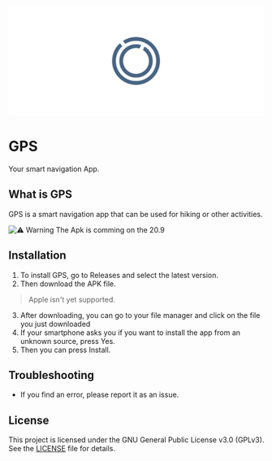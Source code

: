 ![Alt-Text](./banner.jpeg)

# GPS
Your smart navigation App.

## What is GPS

GPS is a smart navigation app that can be used for hiking or other activities.

![⚠️ Warning](https://img.shields.io/badge/Warning-yellow?style=flat-square) The Apk is comming on the 20.9

## Installation

1. To install GPS, go to Releases and select the latest version. 
2. Then download the APK file.
> Apple isn't yet supported. 
3. After downloading, you can go to your file manager and click on the file you just downloaded
4. If your smartphone asks you if you want to install the app from an unknown source, press Yes.
5. Then you can press Install. 

## Troubleshooting

- If you find an error, please report it as an issue.

## License
This project is licensed under the GNU General Public License v3.0 (GPLv3).  
See the [LICENSE](LICENSE.md) file for details.
